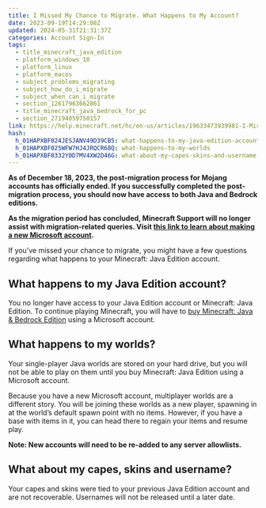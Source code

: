 ```yaml
---
title: I Missed My Chance to Migrate. What Happens to My Account?
date: 2023-09-19T14:29:08Z
updated: 2024-05-31T21:31:37Z
categories: Account Sign-In
tags:
  - title_minecraft_java_edition
  - platform_windows_10
  - platform_linux
  - platform_macos
  - subject_problems_migrating
  - subject_how_do_i_migrate
  - subject_when_can_i_migrate
  - section_12617963662861
  - title_minecraft_java_bedrock_for_pc
  - section_27194059750157
link: https://help.minecraft.net/hc/en-us/articles/19633473939981-I-Missed-My-Chance-to-Migrate-What-Happens-to-My-Account
hash:
  h_01HAPXBF024JESJANV49D39CB5: what-happens-to-my-java-edition-account
  h_01HAPXBF025WFW7HJ4JRQCR68Q: what-happens-to-my-worlds
  h_01HAPXBF0332Y0D7MV4XW2D46G: what-about-my-capes-skins-and-username
---
```


**As of December 18, 2023, the post-migration process for Mojang accounts has officially ended. If you successfully completed the post-migration process, you should now have access to both Java and Bedrock editions.**

**As the migration period has concluded, Minecraft Support will no longer assist with migration-related queries. Visit [this link to learn about making a new Microsoft account](https://support.microsoft.com/en-us/account-billing/how-to-create-a-new-microsoft-account-a84675c3-3e9e-17cf-2911-3d56b15c0aaf).**

If you’ve missed your chance to migrate, you might have a few questions regarding what happens to your Minecraft: Java Edition account.

## What happens to my Java Edition account?

You no longer have access to your Java Edition account or Minecraft: Java Edition. To continue playing Minecraft, you will have to [buy Minecraft: Java & Bedrock Edition](../Download-Install/I-Own-Minecraft-Java-or-Bedrock-Edition-for-PC-How-Do-I-Get-the-Other.md) using a Microsoft account.

## What happens to my worlds?

Your single-player Java worlds are stored on your hard drive, but you will not be able to play on them until you buy Minecraft: Java Edition using a Microsoft account.

Because you have a new Microsoft account, multiplayer worlds are a different story. You will be joining these worlds as a new player, spawning in at the world’s default spawn point with no items. However, if you have a base with items in it, you can head there to regain your items and resume play.

**Note: New accounts will need to be re-added to any server allowlists.**

## What about my capes, skins and username?

Your capes and skins were tied to your previous Java Edition account and are not recoverable. Usernames will not be released until a later date.
